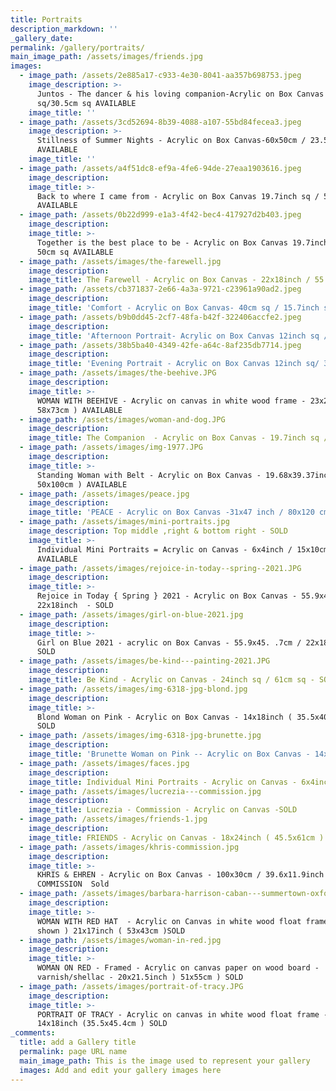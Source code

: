 ```yaml
---
title: Portraits
description_markdown: ''
_gallery_date:
permalink: /gallery/portraits/
main_image_path: /assets/images/friends.jpg
images:
  - image_path: /assets/2e885a17-c933-4e30-8041-aa357b698753.jpeg
    image_description: >-
      Juntos - The dancer & his loving companion-Acrylic on Box Canvas - 12inch
      sq/30.5cm sq AVAILABLE 
    image_title: ''
  - image_path: /assets/3cd52694-8b39-4088-a107-55bd84fecea3.jpeg
    image_description: >-
      Stillness of Summer Nights - Acrylic on Box Canvas-60x50cm / 23.5x19.5inch
      AVAILABLE 
    image_title: ''
  - image_path: /assets/a4f51dc8-ef9a-4fe6-94de-27eaa1903616.jpeg
    image_description:
    image_title: >-
      Back to where I came from - Acrylic on Box Canvas 19.7inch sq / 50cm sq
      AVAILABLE 
  - image_path: /assets/0b22d999-e1a3-4f42-bec4-417927d2b403.jpeg
    image_description:
    image_title: >-
      Together is the best place to be - Acrylic on Box Canvas 19.7inch sq /
      50cm sq AVAILABLE 
  - image_path: /assets/images/the-farewell.jpg
    image_description:
    image_title: The Farewell - Acrylic on Box Canvas - 22x18inch / 55.9x45.7cm AVAILABLE
  - image_path: /assets/cb371837-2e66-4a3a-9721-c23961a90ad2.jpeg
    image_description:
    image_title: 'Comfort - Acrylic on Box Canvas- 40cm sq / 15.7inch sq AVAILABLE '
  - image_path: /assets/b9b0dd45-2cf7-48fa-b42f-322406accfe2.jpeg
    image_description:
    image_title: 'Afternoon Portrait- Acrylic on Box Canvas 12inch sq / 30.5cm sq AVAILABLE '
  - image_path: /assets/38b5ba40-4349-42fe-a64c-8af235db7714.jpeg
    image_description:
    image_title: 'Evening Portrait - Acrylic on Box Canvas 12inch sq/ 30.5cm sq AVAILABLE '
  - image_path: /assets/images/the-beehive.JPG
    image_description:
    image_title: >-
      WOMAN WITH BEEHIVE - Acrylic on canvas in white wood frame - 23x29inch (
      58x73cm ) AVAILABLE
  - image_path: /assets/images/woman-and-dog.JPG
    image_description:
    image_title: The Companion  - Acrylic on Box Canvas - 19.7inch sq / 50cm sq AVAILABLE
  - image_path: /assets/images/img-1977.JPG
    image_description:
    image_title: >-
      Standing Woman with Belt - Acrylic on Box Canvas - 19.68x39.37inch (
      50x100cm ) AVAILABLE
  - image_path: /assets/images/peace.jpg
    image_description:
    image_title: 'PEACE - Acrylic on Box Canvas -31x47 inch / 80x120 cm - AVAILABLE '
  - image_path: /assets/images/mini-portraits.jpg
    image_description: Top middle ,right & bottom right - SOLD
    image_title: >-
      Individual Mini Portraits = Acrylic on Canvas - 6x4inch / 15x10cm - 3
      AVAILABLE
  - image_path: /assets/images/rejoice-in-today--spring--2021.JPG
    image_description:
    image_title: >-
      Rejoice in Today { Spring } 2021 - Acrylic on Box Canvas - 55.9x45.7cm /
      22x18inch  - SOLD
  - image_path: /assets/images/girl-on-blue-2021.jpg
    image_description:
    image_title: >-
      Girl on Blue 2021 - acrylic on Box Canvas - 55.9x45. .7cm / 22x18inch -
      SOLD
  - image_path: /assets/images/be-kind---painting-2021.JPG
    image_description:
    image_title: Be Kind - Acrylic on Canvas - 24inch sq / 61cm sq - SOLD
  - image_path: /assets/images/img-6318-jpg-blond.jpg
    image_description:
    image_title: >-
      Blond Woman on Pink - Acrylic on Box Canvas - 14x18inch ( 35.5x40.5cm)
      SOLD 
  - image_path: /assets/images/img-6318-jpg-brunette.jpg
    image_description:
    image_title: 'Brunette Woman on Pink -- Acrylic on Box Canvas - 14x18inch SOLD '
  - image_path: /assets/images/faces.jpg
    image_description:
    image_title: Individual Mini Portraits - Acrylic on Canvas - 6x4inch/15x10cm - SOLD
  - image_path: /assets/images/lucrezia---commission.jpg
    image_description:
    image_title: Lucrezia - Commission - Acrylic on Canvas -SOLD
  - image_path: /assets/images/friends-1.jpg
    image_description:
    image_title: FRIENDS - Acrylic on Canvas - 18x24inch ( 45.5x61cm ) SOLD
  - image_path: /assets/images/khris-commission.jpg
    image_description:
    image_title: >-
      KHRIS & EHREN - Acrylic on Box Canvas - 100x30cm / 39.6x11.9inch -
      COMMISSION  Sold
  - image_path: /assets/images/barbara-harrison-caban---summertown-oxford-city.jpg
    image_description:
    image_title: >-
      WOMAN WITH RED HAT  - Acrylic on Canvas in white wood float frame (not
      shown ) 21x17inch ( 53x43cm )SOLD
  - image_path: /assets/images/woman-in-red.jpg
    image_description:
    image_title: >-
      WOMAN ON RED - Framed - Acrylic on canvas paper on wood board -
      varnish/shellac - 20x21.5inch ) 51x55cm ) SOLD
  - image_path: /assets/images/portrait-of-tracy.JPG
    image_description:
    image_title: >-
      PORTRAIT OF TRACY - Acrylic on canvas in white wood float frame -
      14x18inch (35.5x45.4cm ) SOLD
_comments:
  title: add a Gallery title
  permalink: page URL name
  main_image_path: This is the image used to represent your gallery
  images: Add and edit your gallery images here
---
```

